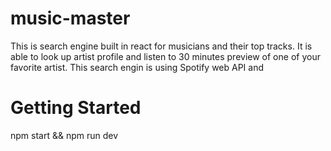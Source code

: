 # music-master


This is search engine built in react for musicians and their top tracks. It is able to look up artist profile and listen to 30 minutes preview of one of your favorite artist. This search engin is using Spotify web API and 


# Getting Started

npm start &&
npm run dev
